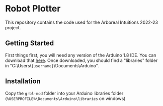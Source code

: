 # Robot Plotter

This repository contains the code used for the Arboreal Intuitions 2022-23 project.

## Getting Started

First things first, you will need any version of the Arduino 1.8 IDE. You can download that [here](https://www.arduino.cc/en/software/OldSoftwareReleases). Once downloaded, you should find a "libraries" folder in "C:\\Users\\`{username}`\\Documents\\Arduino".

## Installation

Copy the `grbl-mod` folder into your Arduino libraries folder (`%USERPROFILE%\Documents\Arduino\libraries` on windows)



